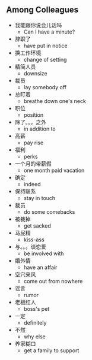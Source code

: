 ## Among Colleagues

* 我能跟你说会儿话吗
  * Can I have a minute?
* 辞职了
  * have put in notice
* 换工作环境
  * change of setting
* 精简人员
  * downsize
* 裁员
  * lay somebody off
* 总盯着
  * breathe down one's neck
* 职位
  * position
* 除了。。。之外
  * in addition to
* 高薪
  * pay rise
* 福利
  * perks
* 一个月的带薪假
  * one month paid vacation
* 确定
  * indeed
* 保持联系
  * stay in touch
* 裁员
  * do some comebacks
* 被裁掉
  * get sacked
* 马屁精
  * kiss-ass
* 与。。。谈恋爱
  * be involved with
* 婚外情
  * have an affair
* 空穴来风
  * come out from nowhere
* 谣言
  * rumor
* 老板红人
  * boss's pet
* 一定
  * definitely
* 不然
  * why else
* 养家糊口
  * get a family to support